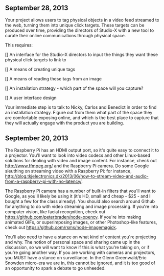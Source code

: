 ## September 28, 2013

Your project allows users to tag physical objects in a video feed streamed to the web, turning them into unique click targets. These targets can be produced over time, providing the directors of Studio-X with a new tool to curate their online communications through physical space.

This requires:

[]	An interface for the Studio-X directors to input the things they want these physical click targets to link to

[]	A means of creating unique tags

[] A means of reading these tags from an image

[]	An installation strategy - which part of the space will you capture?

[]	A user interface design

Your immediate step is to talk to Nicky, Carlos and Benedict in order to find an installation strategy. Figure out from them what part of the space they are comfortable exposing online, and which is the best place to capture that they will actually engage with the product you are building.



## September 20, 2013

The Raspberry Pi has an HDMI output port, so it's quite easy to connect it to a projector. You'll want to look into video codecs and other Linux-based solutions for dealing with video and image content. For instance, check out http://www.ffmpeg.org/ and the Raspberry Pi camera. Do some Google sleuthing on streaming video with a Raspberry Pi: for instance, http://blog.tkjelectronics.dk/2013/06/how-to-stream-video-and-audio-from-a-raspberry-pi-with-no-latency/.

The Raspberry Pi camera has a number of built-in filters that you'll want to Google, as you'll likely be using it (it's HD, small and cheap - $25 - and I bought a few for the class already). You should also search around Github for anything to do with video streaming and image processing. If you're into computer vision, like facial recognition, check out https://github.com/peterbraden/node-opencv. If you're into making animated GIFs, or superimposing images, or other Photoshop-like features, check out https://github.com/rsms/node-imagemagick.

You'll also need to have a stance on what kind of content you're projecting and why. The notion of personal space and sharing came up in the discussion, so we will want to know if this is what you're taking on, or if you're going another way. If you are working with cameras and projectors, you MUST have a stance on surveillance. In the Glenn Greenwald/Eric Snowden micro-era we are in, this cannot be ignored, and it is too good of an opportunity to spark a debate to go unheeded.
